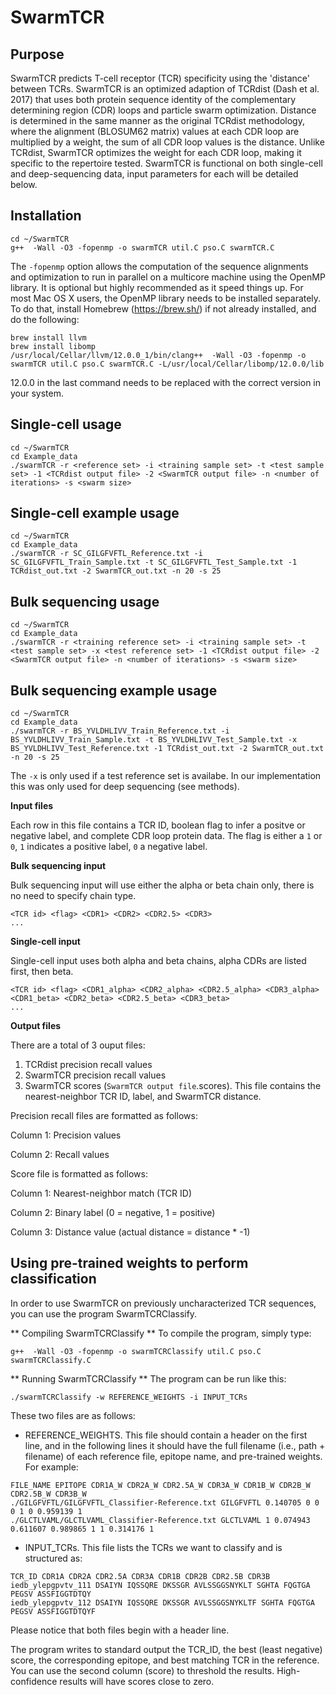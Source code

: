 # SwarmTCR
## Purpose
SwarmTCR predicts T-cell receptor (TCR) specificity using the 'distance' between TCRs. SwarmTCR is an optimized adaption of TCRdist (Dash et al. 2017) that uses both protein sequence identity of the complementary determining region (CDR) loops and particle swarm optimization. Distance is determined in the same manner as the original TCRdist methodology, where the alignment (BLOSUM62 matrix) values at each CDR loop are multiplied by a weight, the sum of all CDR loop values is the distance. Unlike TCRdist, SwarmTCR optimizes the weight for each CDR loop, making it specific to the repertoire tested. SwarmTCR is functional on both single-cell and deep-sequencing data, input parameters for each will be detailed below.

## Installation
```console
cd ~/SwarmTCR
g++  -Wall -O3 -fopenmp -o swarmTCR util.C pso.C swarmTCR.C
```
The ```-fopenmp``` option allows the computation of the sequence alignments and optimization to run in parallel on a multicore machine using the OpenMP library. It is optional but highly recommended as it speed things up. For most Mac OS X users, the OpenMP library needs to be installed separately. To do that, install Homebrew (https://brew.sh/) if not already installed, and do the following:

```console
brew install llvm
brew install libomp
/usr/local/Cellar/llvm/12.0.0_1/bin/clang++  -Wall -O3 -fopenmp -o swarmTCR util.C pso.C swarmTCR.C -L/usr/local/Cellar/libomp/12.0.0/lib
```
12.0.0 in the last command needs to be replaced with the correct version in your system.

## Single-cell usage
```console
cd ~/SwarmTCR
cd Example_data
./swarmTCR -r <reference set> -i <training sample set> -t <test sample set> -1 <TCRdist output file> -2 <SwarmTCR output file> -n <number of iterations> -s <swarm size>
```
## Single-cell example usage
```console
cd ~/SwarmTCR
cd Example_data
./swarmTCR -r SC_GILGFVFTL_Reference.txt -i SC_GILGFVFTL_Train_Sample.txt -t SC_GILGFVFTL_Test_Sample.txt -1 TCRdist_out.txt -2 SwarmTCR_out.txt -n 20 -s 25
```

## Bulk sequencing usage
```console
cd ~/SwarmTCR
cd Example_data
./swarmTCR -r <training reference set> -i <training sample set> -t <test sample set> -x <test reference set> -1 <TCRdist output file> -2 <SwarmTCR output file> -n <number of iterations> -s <swarm size>
```
## Bulk sequencing example usage
```console
cd ~/SwarmTCR
cd Example_data
./swarmTCR -r BS_YVLDHLIVV_Train_Reference.txt -i BS_YVLDHLIVV_Train_Sample.txt -t BS_YVLDHLIVV_Test_Sample.txt -x BS_YVLDHLIVV_Test_Reference.txt -1 TCRdist_out.txt -2 SwarmTCR_out.txt -n 20 -s 25
```

The ```-x``` is only used if a test reference set is availabe. In our implementation this was only used for deep sequencing (see methods).

**Input files**

Each row in this file contains a TCR ID, boolean flag to infer a positve or negative label, and complete CDR loop protein data. The flag is either a ```1``` or ```0```, ```1``` indicates a positive label, ```0``` a negative label.

**Bulk sequencing input**

Bulk sequencing input will use either the alpha or beta chain only, there is no need to specify chain type.
```
<TCR id> <flag> <CDR1> <CDR2> <CDR2.5> <CDR3>
...
```

**Single-cell input**

Single-cell input uses both alpha and beta chains, alpha CDRs are listed first, then beta.
```
<TCR id> <flag> <CDR1_alpha> <CDR2_alpha> <CDR2.5_alpha> <CDR3_alpha> <CDR1_beta> <CDR2_beta> <CDR2.5_beta> <CDR3_beta>
...
```

**Output files**

There are a total of 3 ouput files:
1) TCRdist precision recall values
2) SwarmTCR precision recall values
3) SwarmTCR scores (```SwarmTCR output file```.scores). This file contains the nearest-neighbor TCR ID, label, and SwarmTCR distance. 

Precision recall files are formatted as follows:

Column 1: Precision values

Column 2: Recall values
  
  
Score file is formatted as follows:

Column 1: Nearest-neighbor match (TCR ID) 

Column 2: Binary label (0 = negative, 1 = positive)

Column 3: Distance value (actual distance = distance * -1)

## Using pre-trained weights to perform classification
In order to use SwarmTCR on previously uncharacterized TCR sequences,
you can use the program SwarmTCRClassify.

** Compiling SwarmTCRClassify **
To compile the program, simply type:
```
g++  -Wall -O3 -fopenmp -o swarmTCRClassify util.C pso.C swarmTCRClassify.C
```

** Running SwarmTCRClassify **
The program can be run like this:
```
./swarmTCRClassify -w REFERENCE_WEIGHTS -i INPUT_TCRs
```

These two files are as follows:
- REFERENCE_WEIGHTS. This file should contain a header on the first line, and in the following lines it should have the full filename (i.e., path + filename) of each reference file, epitope name, and pre-trained weights. For example:
```
FILE_NAME EPITOPE CDR1A_W CDR2A_W CDR2.5A_W CDR3A_W CDR1B_W CDR2B_W CDR2.5B_W CDR3B_W
./GILGFVFTL/GILGFVFTL_Classifier-Reference.txt GILGFVFTL 0.140705 0 0 0 1 0 0.959139 1
./GLCTLVAML/GLCTLVAML_Classifier-Reference.txt GLCTLVAML 1 0.074943 0.611607 0.989865 1 1 0.314176 1
```
- INPUT_TCRs. This file lists the TCRs we want to classify and is structured as:
```
TCR_ID CDR1A CDR2A CDR2.5A CDR3A CDR1B CDR2B CDR2.5B CDR3B
iedb_ylepgpvtv_111 DSAIYN IQSSQRE DKSSGR AVLSSGGSNYKLT SGHTA FQGTGA PEGSV ASSFIGGTDTQY
iedb_ylepgpvtv_112 DSAIYN IQSSQRE DKSSGR AVLSSGGSNYKLTF SGHTA FQGTGA PEGSV ASSFIGGTDTQYF
```
Please notice that both files begin with a header line.

The program writes to standard output the TCR_ID, the best (least negative) score, the corresponding epitope, and best matching TCR in the reference. You can use the second column (score) to threshold the results. High-confidence results will have scores close to zero.
